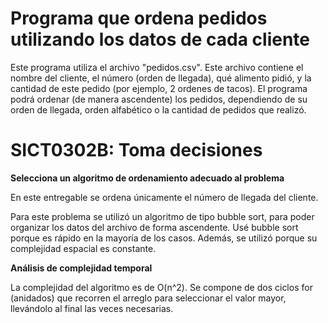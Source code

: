 # Programa que ordena pedidos utilizando los datos de cada cliente

Este programa utiliza el archivo "pedidos.csv". 
Este archivo contiene el nombre del cliente, el número (orden de llegada), qué alimento pidió, y la cantidad de este pedido (por ejemplo, 2 ordenes de tacos).
El programa podrá ordenar (de manera ascendente) los pedidos, dependiendo de su orden de llegada, orden alfabético o la cantidad de pedidos que realizó.  

# SICT0302B: Toma decisiones
**Selecciona un algoritmo de ordenamiento adecuado al problema**

En este entregable se ordena únicamente el número de llegada del cliente.

Para este problema se utilizó un algoritmo de tipo bubble sort, para poder organizar los datos del archivo de forma ascendente. 
Usé bubble sort porque es rápido en la mayoría de los casos. Además, se utilizó porque su complejidad espacial es constante. 

**Análisis de complejidad temporal**

La complejidad del algoritmo es de O(n^2). Se compone de dos ciclos for (anidados) que recorren el arreglo para seleccionar el valor mayor, llevándolo al final las veces necesarias.
